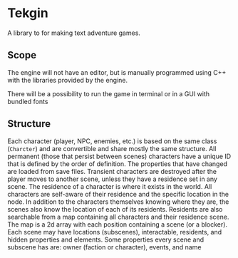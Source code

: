 # Tekgin
A library to for making text adventure games.


## Scope
The engine will not have an editor, but is manually programmed using C++ with the libraries provided by the engine.

There will be a possibility to run the game in terminal or in a GUI with bundled fonts

## Structure
Each character (player, NPC, enemies, etc.) is based on the same class (`Charcter`) and are convertible and share mostly the same structure.
All permanent (those that persist between scenes) characters have a unique ID that is defined by the order of definition. The properties that have changed are loaded from save files.
Transient characters are destroyed after the player moves to another scene, unless they have a residence set in any scene.
The residence of a character is where it exists in the world. All characters are self-aware of their residence and the specific location in the node.
In addition to the characters themselves knowing where they are, the scenes also know the location of each of its residents. Residents are also searchable from a map containing all characters and their residence scene.
The map is a 2d array with each position containing a scene (or a blocker).
Each scene may have locations (subscenes), interactable, residents, and hidden properties and elements.
Some properties every scene and subscene has are: owner (faction or character), events, and name
